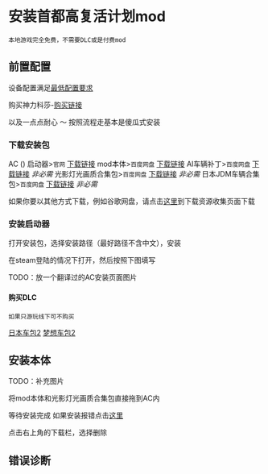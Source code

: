 # 安装首都高复活计划mod

`本地游戏完全免费，不需要DLC或是付费mod`



## 前置配置

设备配置满足[最低配置要求](../page_performance/performanceRequirement#mod性能要求)

购买神力科莎-[购买链接](https://store.steampowered.com/app/244210/_Assetto_Corsa/)

以及一点点耐心 ～ 按照流程走基本是傻瓜式安装


### 下载安装包

AC () 启动器>`官网` [下载链接]()
mod本体>`百度网盘` [下载链接]()
AI车辆补丁>`百度网盘` [下载链接]() 	*非必需*
光影灯光画质合集包>`百度网盘` [下载链接]()	*非必需*
日本JDM车辆合集包>`百度网盘` [下载链接]() 	*非必需*

如果你要以其他方式下载，例如谷歌网盘，请点击[这里](../page_download/)到下载资源收集页面下载

### 安装启动器

打开安装包，选择安装路径（最好路径不含中文），安装

在steam登陆的情况下打开，然后按照下图填写

TODO：放一个翻译过的AC安装页面图片

#### 购买DLC

`如果只游玩线下可不购买`

[日本车包2]() [梦想车包2]()


## 安装本体

TODO：补充图片

将mod本体和光影灯光画质合集包直接拖到AC内

等待安装完成 如果安装报错点击[这里]()

点击右上角的下载栏，选择删除



## 错误诊断